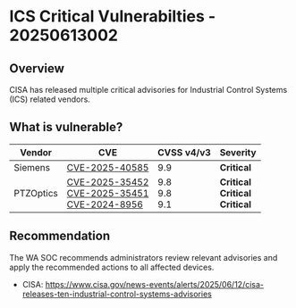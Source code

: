 # ICS Critical Vulnerabilties - 20250613002

## Overview

CISA has released multiple critical advisories for Industrial Control Systems (ICS) related vendors.

## What is vulnerable?

| Vendor    | CVE                                                                                                                                                                                                          | CVSS v4/v3            | Severity                                         |
| --------- | ------------------------------------------------------------------------------------------------------------------------------------------------------------------------------------------------------------ | --------------------- | ------------------------------------------------ |
| Siemens   | [CVE-2025-40585](https://www.cve.org/CVERecord?id=CVE-2025-40585)                                                                                                                                            | 9.9                   | **Critical**                                     |
| PTZOptics | [CVE-2025-35452](https://www.cve.org/CVERecord?id=CVE-2025-35452) <br> [CVE-2025-35451](https://www.cve.org/CVERecord?id=CVE-2025-35451) <br>[CVE-2024-8956](https://www.cve.org/CVERecord?id=CVE-2024-8956) | 9.8 <br> 9.8 <br> 9.1 | **Critical** <br> **Critical** <br> **Critical** |

## Recommendation

The WA SOC recommends administrators review relevant advisories and apply the recommended actions to all affected devices.

- CISA: <https://www.cisa.gov/news-events/alerts/2025/06/12/cisa-releases-ten-industrial-control-systems-advisories>
